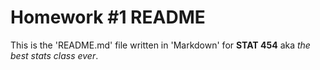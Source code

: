 # Homework #1 README

<!---Added the in-class participation files (Class Excercise #3) to this repo by mistake. But then I found a way to delete them. But left this comment here as a testimony of what happened.-->

This is the 'README.md' file written in 'Markdown' for **STAT 454** aka *the best stats class ever*.
